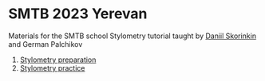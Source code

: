 # SMTB 2023 Yerevan
Materials for the SMTB school Stylometry tutorial taught by [Daniil Skorinkin](https://twitter.com/danya_sko) and German Palchikov

1. [Stylometry preparation](/smtb-yerevan/stylometry)
2. [Stylometry practice](/smtb-yerevan/stylo_workshop/stylometry_practice)
